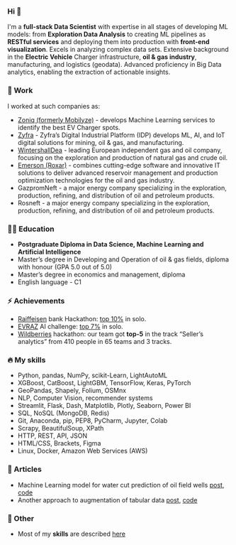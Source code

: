 ### Hi 👋
I'm a **full-stack Data Scientist** with expertise in all stages of developing ML models: from **Exploration Data Analysis** to creating ML pipelines as **RESTful services** and deploying them into
production with **front-end visualization**. Excels in analyzing complex data sets. Extensive background in the **Electric Vehicle** Charger infrastructure, **oil & gas industry**, manufacturing, and
logistics (geodata). Advanced proficiency in Big Data analytics, enabling the extraction of actionable insights.

### 🏢 Work
I worked at such companies as:
- [Zoniq (formerly Mobilyze)](https://www.zoniq.io) - develops Machine Learning services to identify the best EV Charger spots.
- [Zyfra](https://www.zyfra.com/) - Zyfra’s Digital Industrial Platform (IDP) develops ML, AI, and IoT digital solutions for mining, oil & gas, and manufacturing.
- [WintershallDea](https://wintershalldea.com/en) - leading European independent gas and oil company, focusing on the exploration and production of natural gas and crude oil.
- [Emerson (Roxar)](https://www.emerson.com/en-us/automation/roxar) - combines cutting-edge software and innovative IT solutions to deliver advanced reservoir management and production optimization technologies for the oil and gas industry.
- GazpromNeft - a major energy company specializing in the exploration, production, refining, and distribution of oil and petroleum products.
- Rosneft - a major energy company specializing in the exploration, production, refining, and distribution of oil and petroleum products.


### 👨‍🎓 Education
- **Postgraduate Diploma in Data Science, Machine Learning and Artificial Intelligence**
- Master’s degree in Developing and Operation of oil & gas fields, diploma with honour (GPA 5.0 out of 5.0)
- Master’s degree in economics and management, diploma
- English language - C1

### ⚡ Achievements
- [Raiffeisen](https://raifhack.ru/) bank Hackathon: [top 10%](https://github.com/alex-kalinichenko/raifhack) in solo.
- [EVRAZ](https://hackathon.evraz.com/) AI challenge: [top 7%](https://github.com/alex-kalinichenko/evraz_ai) in solo.
- [Wildberries](https://hack-app.wildberries.ru/contests/hack#/) hackathon: our team got **top-5** in the track “Seller’s analytics” from 410 people in 65 teams and 3 tracks.

### 🔥 My skills
- Python, pandas, NumPy, scikit-Learn, LightAutoML
- XGBoost, CatBoost, LightGBM, TensorFlow, Keras, PyTorch
- GeoPandas, Shapely, Folium, OSMnx
- NLP, Computer Vision, recommender systems
- Streamlit, Flask, Dash, Matplotlib, Plotly, Seaborn, Power BI
- SQL, NoSQL (MongoDB, Redis)
- Git, Anaconda, pip, PEP8, PyCharm, Jupyter, Colab
- Scrapy, BeautifulSoup, XPath
- HTTP, REST, API, JSON
- HTML/CSS, Brackets, Figma
- Linux, Docker, Amazon Web Services (AWS)

### 📝 Articles
- Machine Learning model for water cut prediction of oil field wells [post](https://habr.com/ru/post/533470), [code](https://github.com/alex-kalinichenko/re/tree/master/wct_fc)
- Another approach to augmentation of tabular data [post](https://habr.com/ru/company/zyfra/blog/678134), [code](https://github.com/LeorFinkelberg/timeseries_data_augmentation)

### 📗 Other
- Most of my **skills** are described [here](https://github.com/alex-kalinichenko/gb#readme)


<!--
**alex-kalinichenko/alex-kalinichenko** is a ✨ _special_ ✨ repository because its `README.md` (this file) appears on your GitHub profile.

Here are some ideas to get you started:

- 🔭 I’m currently working on ...
- 🌱 I’m currently learning ...
- 👯 I’m looking to collaborate on ...
- 🤔 I’m looking for help with ...
- 💬 Ask me about ...
- 📫 How to reach me: ...
- 😄 Pronouns: ...
- ⚡ Fun fact: ...
-->
